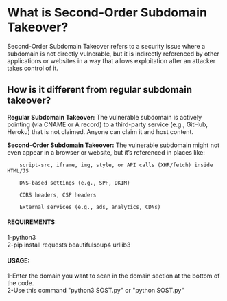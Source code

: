 <h1> What is Second-Order Subdomain Takeover?</h1>

Second-Order Subdomain Takeover refers to a security issue where a subdomain is not directly vulnerable, but it is indirectly referenced by other applications or websites in a way that allows exploitation after an attacker takes control of it.
<h2> How is it different from regular subdomain takeover?</h2>

  <b>Regular Subdomain Takeover:</b> The vulnerable subdomain is actively pointing (via CNAME or A record) to a third-party service (e.g., GitHub, Heroku) that is not claimed. Anyone can claim it and host content.

  <b>Second-Order Subdomain Takeover:</b> The vulnerable subdomain might not even appear in a browser or website, but it’s referenced in places like:

        script-src, iframe, img, style, or API calls (XHR/fetch) inside HTML/JS

        DNS-based settings (e.g., SPF, DKIM)

        CORS headers, CSP headers

        External services (e.g., ads, analytics, CDNs)




<h4>REQUIREMENTS:</h4>
1-python3<br>
2-pip install requests beautifulsoup4 urllib3


<h4>USAGE:</h4>
1-Enter the domain you want to scan in the domain section at the bottom of the code.<br>
2-Use this command "python3 SOST.py" or "python SOST.py"



